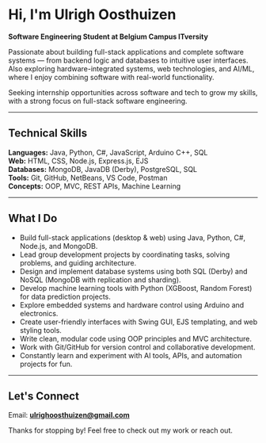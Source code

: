 # Hi, I'm Ulrigh Oosthuizen

**Software Engineering Student at Belgium Campus ITversity**  

Passionate about building full-stack applications and complete software systems — from backend logic and databases to intuitive user interfaces.
Also exploring hardware-integrated systems, web technologies, and AI/ML, where I enjoy combining software with real-world functionality.

Seeking internship opportunities across software and tech to grow my skills, with a strong focus on full-stack software engineering.

---

## Technical Skills

**Languages:** Java, Python, C#, JavaScript, Arduino C++, SQL  
**Web:** HTML, CSS, Node.js, Express.js, EJS  
**Databases:** MongoDB, JavaDB (Derby), PostgreSQL, SQL  
**Tools:** Git, GitHub, NetBeans, VS Code, Postman  
**Concepts:** OOP, MVC, REST APIs, Machine Learning

---

## What I Do

- Build full-stack applications (desktop & web) using Java, Python, C#, Node.js, and MongoDB.  
- Lead group development projects by coordinating tasks, solving problems, and guiding architecture.  
- Design and implement database systems using both SQL (Derby) and NoSQL (MongoDB with replication and sharding).  
- Develop machine learning tools with Python (XGBoost, Random Forest) for data prediction projects.  
- Explore embedded systems and hardware control using Arduino and electronics.  
- Create user-friendly interfaces with Swing GUI, EJS templating, and web styling tools.  
- Write clean, modular code using OOP principles and MVC architecture.  
- Work with Git/GitHub for version control and collaborative development.  
- Constantly learn and experiment with AI tools, APIs, and automation projects for fun.  

---

## Let's Connect

Email: **ulrighoosthuizen@gmail.com**  

Thanks for stopping by! Feel free to check out my work or reach out.
